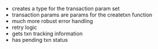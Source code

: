 - creates a type for the transaction param set
- transaction params are params for the createtxn function
- much more robust error handling
- retry logic
- gets txn tracking information
- has pending txn status
